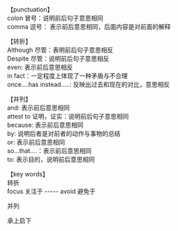 【punctuation】    
colon 冒号：说明前后句子意思相同   
comma 逗号： 表示前后意思相同，后面内容是对前面的解释          


【转折】    
Although 尽管：表明前后句子意思相反    
Despite 尽管：说明前后句子意思相反      
even: 表示前后意思相反    
in fact：一定程度上体现了一种矛盾与不合理     
once....has instead.....: 反映出过去和现在的对比，意思相反     


【并列】    
and: 表示前后意思相同    
attest to 证明，证实：说明前后句子意思相同       
because: 表示前后意思相同      
by: 说明后者是对前者的动作与事物的总结    
or: 表示前后意思相同    
so...that....：表示前后意思相同     
to: 表示目的，说明前后意思相同   


【key words】     
转折    
focus 关注于  -----    avoid 避免于    


并列



承上启下   
